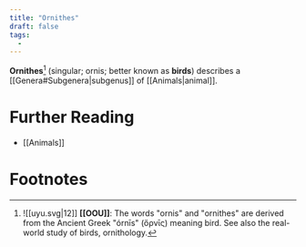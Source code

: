 ```yaml
---
title: "Ornithes"
draft: false
tags:
  - 
---
```


**Ornithes**[^orni] (singular; ornis; better known as **birds**) describes a [[Genera#Subgenera|subgenus]] of [[Animals|animal]].

# Further Reading
- [[Animals]]

# Footnotes
[^orni]:![[uyu.svg|12]] **[[OOU]]**: The words "ornis" and "ornithes" are derived from the Ancient Greek "órnīs" (ὄρνῑς) meaning bird.  See also the real-world study of birds, ornithology.